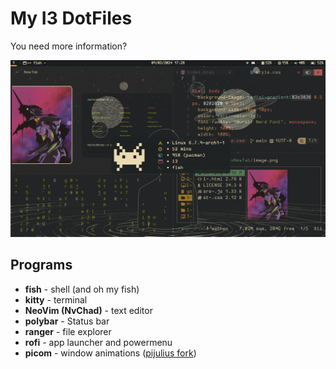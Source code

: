 # My I3 DotFiles

You need more information?

![Screenshot](src/image.png)

## Programs
* **fish** - shell (and oh my fish)
* **kitty** - terminal
* **NeoVim (NvChad)** - text editor
* **polybar** - Status bar
* **ranger** - file explorer
* **rofi** - app launcher and powermenu
* **picom** - window animations ([pijulius fork](https://github.com/pijulius/picom))
